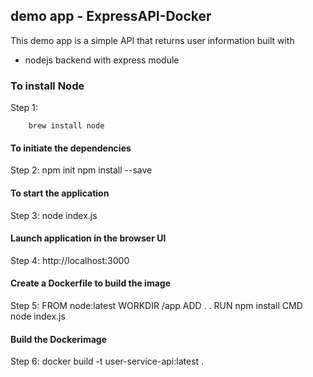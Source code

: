 

## demo app - ExpressAPI-Docker



This demo app is a simple API that returns user information built with 

- nodejs backend with express module

### To install Node

Step 1:

        brew install node 


#### To initiate the dependencies

Step 2:
        npm init
        npm install --save
         
    

#### To start the application

Step 3:
        node index.js

#### Launch application in the browser UI

Step 4:
        http://localhost:3000


#### Create a Dockerfile to build the image

Step 5:
        FROM node:latest
        WORKDIR /app
        ADD . .
        RUN npm install
        CMD node index.js

#### Build the Dockerimage

Step 6:
        docker build -t user-service-api:latest .

